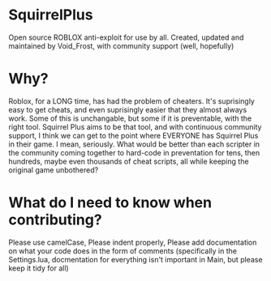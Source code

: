 # SquirrelPlus
Open source ROBLOX anti-exploit for use by all.
Created, updated and maintained by Void_Frost, with community support (well, hopefully)
# Why?
Roblox, for a LONG time, has had the problem of cheaters. It's suprisingly easy to get cheats, and even suprisingly easier that they almost always work.
Some of this is unchangable, but some if it is preventable, with the right tool.
Squirrel Plus aims to be that tool, and with continuous community support, I think we can get to the point where EVERYONE has Squirrel Plus in their game.
I mean, seriously. What would be better than each scripter in the community coming together to hard-code in preventation for tens, then hundreds, maybe even thousands of cheat scripts, all while keeping the original game unbothered?

# What do I need to know when contributing?

Please use camelCase,
Please indent properly,
Please add documentation on what your code does in the form of comments (specifically in the Settings.lua, docmentation for everything isn't important in Main, but please keep it tidy for all)
